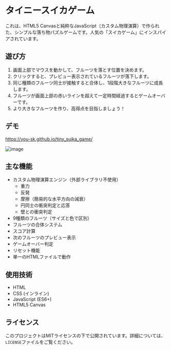 # タイニースイカゲーム

これは、HTML5 Canvasと純粋なJavaScript（カスタム物理演算）で作られた、シンプルな落ち物パズルゲームです。人気の「スイカゲーム」にインスパイアされています。

## 遊び方

1.  画面上部でマウスを動かして、フルーツを落とす位置を決めます。
2.  クリックすると、プレビュー表示されているフルーツが落下します。
3.  同じ種類のフルーツ同士が接触すると合体し、1段階大きなフルーツに成長します。
4.  フルーツが画面上部の赤いラインを超えて一定時間経過するとゲームオーバーです。
5.  より大きなフルーツを作り、高得点を目指しましょう！

## デモ

https://you-sk.github.io/tiny_suika_game/

![image](https://github.com/user-attachments/assets/7689b96a-4e94-45d5-a71e-3fcecb94d3f0)

## 主な機能

* カスタム物理演算エンジン（外部ライブラリ不使用）
    * 重力
    * 反発
    * 摩擦（簡易的な水平方向の減衰）
    * 円同士の衝突判定と応答
    * 壁との衝突判定
* 9種類のフルーツ（サイズと色で区別）
* フルーツの合体システム
* スコア計算
* 次のフルーツのプレビュー表示
* ゲームオーバー判定
* リセット機能
* 単一のHTMLファイルで動作

## 使用技術

* HTML
* CSS (インライン)
* JavaScript (ES6+)
* HTML5 Canvas

## ライセンス

このプロジェクトはMITライセンスの下で公開されています。詳細については、`LICENSE`ファイルをご覧ください。
